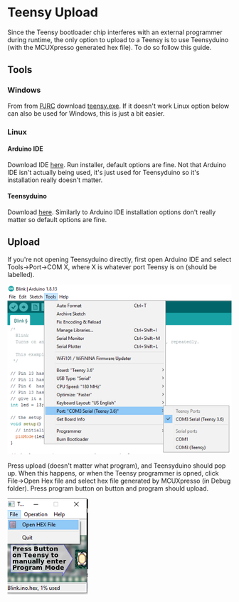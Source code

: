 # Teensy Upload

Since the Teensy bootloader chip interferes with an external programmer during runtime, the only option to upload to a Teensy is to use Teensyduino (with the MCUXpresso generated hex file). To do so follow this guide. 

## Tools

### Windows

From from [PJRC](https://www.pjrc.com/teensy/loader_xp.html) download [teensy.exe](https://www.pjrc.com/teensy/teensy.exe). If it doesn't work Linux option below can also be used for Windows, this is just a bit easier. 

### Linux

#### Arduino IDE

Download IDE [here](https://www.arduino.cc/en/main/software). Run installer, default options are fine. Not that Arduino IDE isn't actually being used, it's just used for Teensyduino so it's installation really doesn't matter. 

#### Teensyduino

Download [here](https://www.pjrc.com/teensy/td_download.html). Similarly to Arduino IDE installation options don't really matter so default options are fine. 

## Upload

If you're not opening Teensyduino directly, first open Arduino IDE and select Tools->Port->COM X, where X is whatever port Teensy is on (should be labelled). 

![](images/ArduinoCOM.png)

Press upload (doesn't matter what program), and Teensyduino should pop up. When this happens, or when the Teensy programmer is opned, click File->Open Hex file and select hex file generated by MCUXpresso (in Debug folder). Press program button on button and program should upload. 

![](images/TeensyUpload.png)
